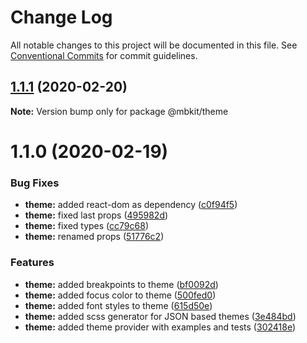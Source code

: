 # Change Log

All notable changes to this project will be documented in this file.
See [Conventional Commits](https://conventionalcommits.org) for commit guidelines.

## [1.1.1](https://github.com/mindbody/design-system/compare/@mbkit/theme@1.1.0...@mbkit/theme@1.1.1) (2020-02-20)

**Note:** Version bump only for package @mbkit/theme





# 1.1.0 (2020-02-19)


### Bug Fixes

* **theme:** added react-dom as dependency ([c0f94f5](https://github.com/mindbody/design-system/commit/c0f94f589eef729f7490880f7ebb1d2f4f851e81))
* **theme:** fixed last props ([495982d](https://github.com/mindbody/design-system/commit/495982d3fa8cdc61eb6e6c67cf73826d5b315897))
* **theme:** fixed types ([cc79c68](https://github.com/mindbody/design-system/commit/cc79c683df785848f75c19491194d007a092dd31))
* **theme:** renamed props ([51776c2](https://github.com/mindbody/design-system/commit/51776c23d03ae65d7fd35ac0c14f55969d48a3cc))


### Features

* **theme:** added breakpoints to theme ([bf0092d](https://github.com/mindbody/design-system/commit/bf0092d11fb624f8898c9c747031d68c90f22cc7))
* **theme:** added focus color to theme ([500fed0](https://github.com/mindbody/design-system/commit/500fed07f1ae246f68cd14bec457aee2e96410d6))
* **theme:** added font styles to theme ([615d50e](https://github.com/mindbody/design-system/commit/615d50e1526a2035e5e695f433643bcf693b917a))
* **theme:** added scss generator for JSON based themes ([3e484bd](https://github.com/mindbody/design-system/commit/3e484bdb3e667785397578b78fadc56528287570))
* **theme:** added theme provider with examples and tests ([302418e](https://github.com/mindbody/design-system/commit/302418e5d7338328c9d3ecdd562ebabfdfd131fb))
